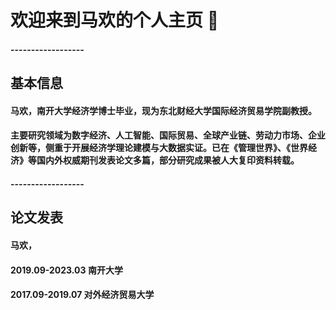 # 欢迎来到马欢的个人主页 👋

#### ------------------

## 基本信息
#### 马欢，南开大学经济学博士毕业，现为东北财经大学国际经济贸易学院副教授。
#### 主要研究领域为数字经济、人工智能、国际贸易、全球产业链、劳动力市场、企业创新等，侧重于开展经济学理论建模与大数据实证。已在《管理世界》、《世界经济》等国内外权威期刊发表论文多篇，部分研究成果被人大复印资料转载。

#### ------------------

## 论文发表
#### 马欢，
#### 2019.09-2023.03  南开大学
#### 2017.09-2019.07  对外经济贸易大学



<!--
**lrw-hm/lrw-hm** is a ✨ _special_ ✨ repository because its `README.md` (this file) appears on your GitHub profile.

Here are some ideas to get you started:

- 🔭 I’m currently working on ...
- 🌱 I’m currently learning ...
- 👯 I’m looking to collaborate on ...
- 🤔 I’m looking for help with ...
- 💬 Ask me about ...
- 📫 How to reach me: ...
- 😄 Pronouns: ...
- ⚡ Fun fact: ...
-->
